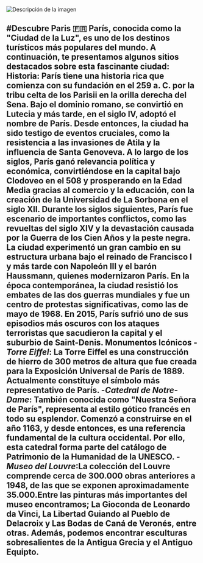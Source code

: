 ![Descripción de la imagen](https://i.postimg.cc/kXHPLYhy/p.jpg)

#Descubre Paris :fr:
París, conocida como la "Ciudad de la Luz", es uno de los destinos turísticos más populares del mundo. A continuación, te presentamos algunos sitios destacados sobre esta fascinante ciudad:
**Historia**: París tiene una historia rica que comienza con su fundación en el 259 a. C. por la tribu celta de los Parisii en la orilla derecha del Sena. Bajo el dominio romano, se convirtió en Lutecia y más tarde, en el siglo IV, adoptó el nombre de París. Desde entonces, la ciudad ha sido testigo de eventos cruciales, como la resistencia a las invasiones de Atila y la influencia de Santa Genoveva. A lo largo de los siglos, París ganó relevancia política y económica, convirtiéndose en la capital bajo Clodoveo en el 508 y prosperando en la Edad Media gracias al comercio y la educación, con la creación de la Universidad de La Sorbona en el siglo XII.
Durante los siglos siguientes, París fue escenario de importantes conflictos, como las revueltas del siglo XIV y la devastación causada por la Guerra de los Cien Años y la peste negra. La ciudad experimentó un gran cambio en su estructura urbana bajo el reinado de Francisco I y más tarde con Napoleón III y el barón Haussmann, quienes modernizaron París. En la época contemporánea, la ciudad resistió los embates de las dos guerras mundiales y fue un centro de protestas significativas, como las de mayo de 1968. En 2015, París sufrió uno de sus episodios más oscuros con los ataques terroristas que sacudieron la capital y el suburbio de Saint-Denis.
**Monumentos Icónicos**
-*Torre Eiffel*: La Torre Eiffel es una construcción de hierro de 300 metros de altura que fue creada para la Exposición Universal de París de 1889. Actualmente constituye el símbolo más representativo de París.
-*Catedral de Notre-Dame*: También conocida como "Nuestra Señora de París", representa al estilo gótico francés en todo su esplendor. Comenzó a construirse en el año 1163, y desde entonces, es una referencia fundamental de la cultura occidental. Por ello, esta catedral forma parte del catálogo de Patrimonio de la Humanidad de la UNESCO.
-*Museo del Louvre*:La colección del Louvre comprende cerca de 300.000 obras anteriores a 1948, de las que se exponen aproximadamente 35.000.Entre las pinturas más importantes del museo encontramos; La Gioconda de Leonardo da Vinci, La Libertad Guiando al Pueblo de Delacroix y Las Bodas de Caná de Veronés, entre otras. Además, podemos encontrar esculturas sobresalientes de la Antigua Grecia y el Antiguo Equipto.
-
